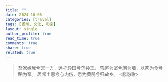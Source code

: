 ```yaml
---
title: ""
date: 2024-10-08
categories: [travel]
tags: [扬州, 文化, 和亲]
layout: single
author_profile: true
read_time: true
comments: true
share: true
related: true
---
```


> 吾家嫁我兮天一方，远托异国兮乌孙王。
> 穹庐为室兮旃为墙，以肉为食兮酪为浆。
> 居常土思兮心内伤，愿为黄鹄兮归故乡。
> <悲愁歌>

<!--
Markdown语法说明
YAML Front Matter: 位于文件顶部的三条短横线之间的区域。用于设置文章的元数据，例如标题、日期、分类和标签等。

标题: 使用 # 和 ## 表示主标题和副标题。# 的数量决定了标题的级别。

列表:

有序列表: 使用数字和句点创建，例：1.，2.。
无序列表: 使用星号 * 或短横线 - 创建。
加粗文本: 使用两个星号包围文本，例如 **扬州炒饭**。

图片: 使用 ![alt text](image_url) 语法插入图片，其中 alt text 是替代文字，image_url 是图片链接。

引用: 使用 > 表示引用文本，通常用于引述资料或重要信息。

水平分割线: 使用三个或更多的短横线 --- 创建。

链接: 使用 [link text](url) 语法插入超链接。
-->
